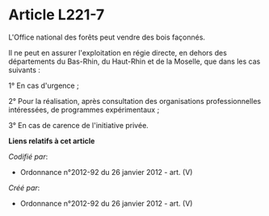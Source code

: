 # Article L221-7

L'Office national des forêts peut vendre des bois façonnés.

Il ne peut en assurer l'exploitation en régie directe, en dehors des départements du Bas-Rhin, du Haut-Rhin et de la Moselle,
que dans les cas suivants :

1° En cas d'urgence ;

2° Pour la réalisation, après consultation des organisations professionnelles intéressées, de programmes expérimentaux ;

3° En cas de carence de l'initiative privée.

**Liens relatifs à cet article**

_Codifié par_:

  - Ordonnance n°2012-92 du 26 janvier 2012 - art. (V)

_Créé par_:

  - Ordonnance n°2012-92 du 26 janvier 2012 - art. (V)
